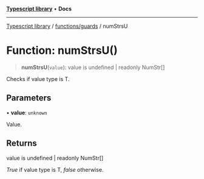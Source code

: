 [**Typescript library**](../../../index.md) • **Docs**

***

[Typescript library](../../../modules.md) / [functions/guards](../index.md) / numStrsU

# Function: numStrsU()

> **numStrsU**(`value`): value is undefined \| readonly NumStr\[\]

Checks if value type is T.

## Parameters

• **value**: `unknown`

Value.

## Returns

value is undefined \| readonly NumStr\[\]

_True_ if value type is T, _false_ otherwise.
